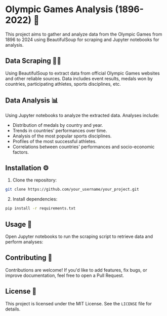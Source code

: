# Olympic Games Analysis (1896-2022) 🏅

This project aims to gather and analyze data from the Olympic Games from 1896 to 2024 using BeautifulSoup for scraping and Jupyter notebooks for analysis.

## Data Scraping 🕵️‍♂️

Using BeautifulSoup to extract data from official Olympic Games websites and other reliable sources. Data includes event results, medals won by countries, participating athletes, sports disciplines, etc.

## Data Analysis 📊

Using Jupyter notebooks to analyze the extracted data. Analyses include:

- Distribution of medals by country and year.
- Trends in countries' performances over time.
- Analysis of the most popular sports disciplines.
- Profiles of the most successful athletes.
- Correlations between countries' performances and socio-economic factors.

## Installation ⚙️

1. Clone the repository:

```bash
git clone https://github.com/your_username/your_project.git
```

2. Install dependencies:

```bash
pip install -r requirements.txt
```

## Usage 🚀

Open Jupyter notebooks to run the scraping script to retrieve data and perform analyses:


## Contributing 🤝

Contributions are welcome! If you'd like to add features, fix bugs, or improve documentation, feel free to open a Pull Request.

## License 📜

This project is licensed under the MIT License. See the `LICENSE` file for details.
